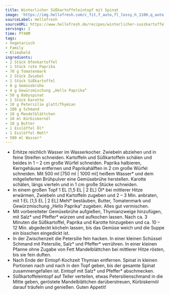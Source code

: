 ```yaml
---
title: Winterlicher Süßkartoffeleintopf mit Spinat
image: 'https://img.hellofresh.com/c_fit,f_auto,fl_lossy,h_1100,q_auto,w_2600/hellofresh_s3/image/winterlicher-suszkartoffeleintopf-bb40d804.jpg'
sourceLabel: Hellofresh
sourceURL: https://www.hellofresh.de/recipes/winterlicher-suszkartoffeleintopf-mit-spinat-61af6f75aa560f5a3d42b6f1
servings: 2
time: PT40M
tags:
- Vegetarisch
- Family
- Klimaheld
ingredients:
- 2 Stück Ofenkartoffel
- 1 Stück rote Paprika
- 70 g Tomatenmark
- 2 Stück Zwiebel
- 1 Stück Süßkartoffel
- 8 g Gemüsebrühe
- 4 g Gewürzmischung „Hello Paprika“
- 50 g Babyspinat
- 1 Stück Karotte
- 10 g Petersilie glatt/Thymian
- 100 g Schmand
- 10 g Mandelblättchen
- 10 ml Kürbiskernöl
- 10 g Butter
- 1 Esslöffel Öl*
- 1 Esslöffel Mehl*
- 500 ml Wasser*
---
```


- Erhitze reichlich Wasser im Wasserkocher. Zwiebeln abziehen und in feine Streifen schneiden. Kartoffeln und Süßkartoffeln schälen und beides in 1 – 2 cm große Würfel schneiden. Paprika halbieren, Kerngehäuse entfernen und Paprikahälften in 2 cm große Würfel schneiden. Mit 500 ml [750 ml | 1000 ml] heißem Wasser\* und dem mitgelieferten Brühpulver eine Gemüsebrühe herstellen. Karotte schälen, längs vierteln und in 1 cm große Stücke schneiden.
- In einem großen Topf 1 EL [1,5 EL | 2 EL] Öl\* bei mittlerer Hitze erwärmen, Zwiebeln und Kartoffeln zugeben und 2 – 3 Min. anbraten, mit 1 EL [1,5 EL | 2 EL] Mehl\* bestäuben, Butter, Tomatenmark und Gewürzmischung „Hello Paprika“ zugeben. Alles gut vermischen.
- Mit vorbereiteter Gemüsebrühe aufgießen, Thymianzweige hinzufügen, mit Salz\* und Pfeffer\* würzen und aufkochen lassen. Nach ca. 3 Minuten die Süßkartoffel, Paprika und Karotte hinzugeben und ca. 10 – 12 Min. abgedeckt köcheln lassen, bis das Gemüse weich und die Suppe ein bisschen eingedickt ist.
- In der Zwischenzeit die Petersilie fein hacken. In einer kleinen Schüssel Schmand mit Petersilie, Salz\* und Pfeffer\* verrühren. In einer kleinen Pfanne ohne Zugabe von Fett Mandelblättchen bei mittlerer Hitze rösten, bis sie fein duften.
- Nach Ende der Eintopf-Kochzeit Thymian entfernen. Spinat in kleinen Portionen nach und nach in den Topf geben, bis der gesamte Spinat zusammengefallen ist. Eintopf mit Salz\* und Pfeffer\* abschmecken.
- Süßkartoffeleintopf auf Teller verteilen, etwas Petersilienschmand in die Mitte geben, geröstete Mandelblättchen darüberstreuen, Kürbiskernöl darauf träufeln und genießen. Guten Appetit!

